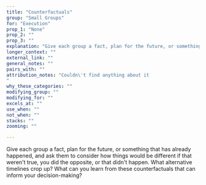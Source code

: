 ```yaml
---
title: "Counterfactuals"
group: "Small Groups"
for: "Execution"
prop_1: "None"
prop_2: ""
prop_3: ""
explanation: "Give each group a fact, plan for the future, or something that has already happened, and ask them to consider how things would be different if that weren\'t true, you did the opposite, or that didn\'t happen. What alternative timelines crop up? What can you learn from these counterfactuals that can inform your decision-making?"
longer_context: ""
external_link: ""
general_notes: ""
pairs_with: ""
attribution_notes: "Couldn\'t find anything about it
"
why_these_categories: ""
modifying_group: ""
modifying_for: ""
excels_at: ""
use_when: ""
not_when: ""
stacks: ""
zooming: ""

---
```


Give each group a fact, plan for the future, or something that has already happened, and ask them to consider how things would be different if that weren't true, you did the opposite, or that didn't happen. What alternative timelines crop up? What can you learn from these counterfactuals that can inform your decision-making?
